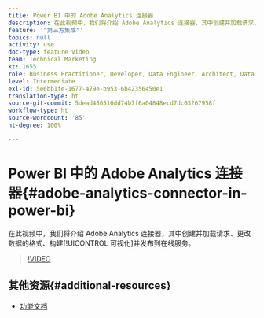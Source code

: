 ```yaml
---
title: Power BI 中的 Adobe Analytics 连接器
description: 在此视频中，我们将介绍 Adobe Analytics 连接器，其中创建并加载请求、更改数据的格式、构建可视化并发布到在线服务。
feature: '"第三方集成"'
topics: null
activity: use
doc-type: feature video
team: Technical Marketing
kt: 1655
role: Business Practitioner, Developer, Data Engineer, Architect, Data Architect, Administrator, Leader
level: Intermediate
exl-id: 5e6bb1fe-1677-479e-b953-6b42356450e1
translation-type: ht
source-git-commit: 5dead486510dd74b7f6a04848ecd7dc03267958f
workflow-type: ht
source-wordcount: '85'
ht-degree: 100%

---
```


# Power BI 中的 Adobe Analytics 连接器{#adobe-analytics-connector-in-power-bi}

在此视频中，我们将介绍 Adobe Analytics 连接器，其中创建并加载请求、更改数据的格式、构建[!UICONTROL 可视化]并发布到在线服务。

>[!VIDEO](https://video.tv.adobe.com/v/23130/?quality=12)

## 其他资源{#additional-resources}

* [功能文档](https://docs.microsoft.com/zh-cn/power-bi/desktop-connect-adobe-analytics)

